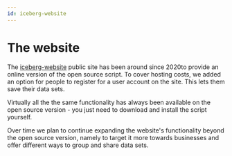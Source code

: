 ```yaml
---
id: iceberg-website
---
```


# The website

The [iceberg-website](https://generatedata.com) public site has been around since 2020to provide an online version of 
the open source script. To cover hosting costs, we added an option for people to register for a user account 
on the site. This lets them save their data sets.

Virtually all the the same functionality has always been available on the open source version - you just need to download
and install the script yourself. 

Over time we plan to continue expanding the website's functionality beyond the open source version, namely to target it 
more towards businesses and offer different ways to group and share data sets. 

